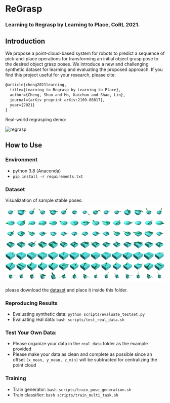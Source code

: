 # ReGrasp

### Learning to Regrasp by Learning to Place, CoRL 2021.

## Introduction
We propose a point-cloud-based system for robots to predict a sequence of pick-and-place operations for transforming an initial object grasp pose to the desired object grasp poses. We introduce a new and challenging synthetic dataset for learning and evaluating the proposed approach. If you find this project useful for your research, please cite: 


```
@article{cheng2021learning,
  title={Learning to Regrasp by Learning to Place},
  author={Cheng, Shuo and Mo, Kaichun and Shao, Lin},
  journal={arXiv preprint arXiv:2109.08817},
  year={2021}
}

```
Real-world regrasping demo:

![regrasp](imgs/demo.gif)

## How to Use

### Environment
* python 3.8 (Anaconda)
* ``pip install -r requirements.txt``

### Dataset
Visualization of sample stable poses:

![regrasp](imgs/dataset.png)

please download the [dataset](https://drive.google.com/file/d/1UEw6RDHFCv-r5TBdV8dy486QT4x_big5/view?usp=sharing) and place it inside this folder.

### Reproducing Results

* Evaluating synthetic data: ``python scripts/evaluate_testset.py``
* Evaluating real data: ``bash scripts/test_real_data.sh``


### Test Your Own Data:
* Please organize your data in the ``real_data`` folder as the example provided
* Please make your data as clean and complete as possible since an offset ``(x_mean, y_mean, z_min)`` will be subtracted for centralizing the point cloud


### Training
* Train generator: ``bash scripts/train_pose_generation.sh``
* Train classifier: ``bash scripts/train_multi_task.sh``
